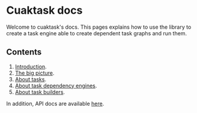 # Cuaktask docs

Welcome to cuaktask's docs. This pages explains how to use the library to create a task engine able to create dependent task graphs and run them.

## Contents

1. [Introduction](./contents/1-introduction.md).
2. [The big picture](./contents/2-the-big-picture.md).
3. [About tasks](./contents/3-about-tasks.md).
4. [About task dependency engines](./contents/4-about-task-dependency-engines.md).
5. [About task builders](./contents/5-about-task-builders.md).

In addition, API docs are available [here](./api/index.md).
